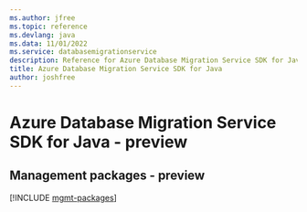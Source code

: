 ```yaml
---
ms.author: jfree
ms.topic: reference
ms.devlang: java
ms.data: 11/01/2022
ms.service: databasemigrationservice
description: Reference for Azure Database Migration Service SDK for Java
title: Azure Database Migration Service SDK for Java
author: joshfree
---
```

# Azure Database Migration Service SDK for Java - preview

## Management packages - preview
[!INCLUDE [mgmt-packages](database-migration-service-mgmt-index.md)]